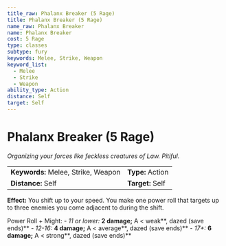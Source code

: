 ```yaml
---
title_raw: Phalanx Breaker (5 Rage)
title: Phalanx Breaker (5 Rage)
name_raw: Phalanx Breaker
name: Phalanx Breaker
cost: 5 Rage
type: classes
subtype: fury
keywords: Melee, Strike, Weapon
keyword_list:
  - Melee
  - Strike
  - Weapon
ability_type: Action
distance: Self
target: Self
---
```


# Phalanx Breaker (5 Rage)

*Organizing your forces like feckless creatures of Law. Pitiful.*

|                                     |                  |
| :---------------------------------- | :--------------- |
| **Keywords:** Melee, Strike, Weapon | **Type:** Action |
| **Distance:** Self                  | **Target:** Self |

**Effect:** You shift up to your speed. You make one power roll that targets up to three enemies you come adjacent to during the shift.

Power Roll + Might: - *11 or lower:* **2 damage;** A \< weak\*\*, dazed (save ends)\*\* - *12-16:* **4 damage;** A \< average\*\*, dazed (save ends)\*\* - *17+:* **6 damage;** A \< strong\*\*, dazed (save ends)\*\*
